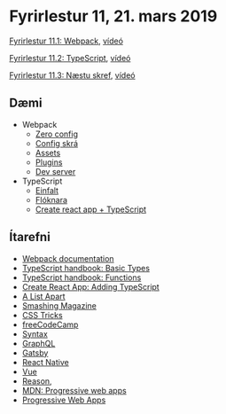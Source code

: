 
# Fyrirlestur 11, 21. mars 2019

[Fyrirlestur 11.1: Webpack](11.1.webpack.md), [vídeó](https://youtu.be/)

[Fyrirlestur 11.2: TypeScript](11.2.typescript.md), [vídeó](https://youtu.be/)

[Fyrirlestur 11.3: Næstu skref](11.3.next-steps.md), [vídeó](https://youtu.be/)

## Dæmi

* Webpack
  - [Zero config](daemi/webpack/01.zero)
  - [Config skrá](daemi/webpack/02.config)
  - [Assets](daemi/webpack/03.assets)
  - [Plugins](daemi/webpack/04.html)
  - [Dev server](daemi/webpack/05.dev)
* TypeScript
  - [Einfalt](daemi/typescript/01.basic)
  - [Flóknara](daemi/typescript/02.advanced)
  - [Create react app + TypeScript](daemi/typescript/03.cra-ts)

## Ítarefni

* [Webpack documentation](https://webpack.js.org/concepts)
* [TypeScript handbook: Basic Types](http://www.typescriptlang.org/docs/handbook/basic-types.html)
* [TypeScript handbook: Functions](http://www.typescriptlang.org/docs/handbook/functions.html)
* [Create React App: Adding TypeScript](https://facebook.github.io/create-react-app/docs/adding-typescript)
* [A List Apart](https://alistapart.com/)
* [Smashing Magazine](https://www.smashingmagazine.com/)
* [CSS Tricks](https://css-tricks.com/)
* [freeCodeCamp](https://medium.freecodecamp.org/)
* [Syntax](https://syntax.fm/)
* [GraphQL](https://graphql.org/)
* [Gatsby](https://www.gatsbyjs.org/)
* [React Native](https://facebook.github.io/react-native/)
* [Vue](https://vuejs.org/)
* [Reason](https://reasonml.github.io/),
* [MDN: Progressive web apps](https://developer.mozilla.org/en-US/docs/Web/Progressive_web_apps)
* [Progressive Web Apps](https://developers.google.com/web/progressive-web-apps/)
